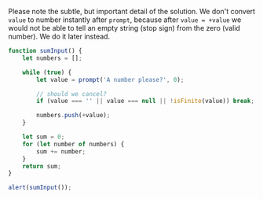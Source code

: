 Please note the subtle, but important detail of the solution. We don't convert `value` to number instantly after `prompt`, because after `value = +value` we would not be able to tell an empty string (stop sign) from the zero (valid number). We do it later instead.

```js run demo
function sumInput() {
    let numbers = [];

    while (true) {
        let value = prompt('A number please?', 0);

        // should we cancel?
        if (value === '' || value === null || !isFinite(value)) break;

        numbers.push(+value);
    }

    let sum = 0;
    for (let number of numbers) {
        sum += number;
    }
    return sum;
}

alert(sumInput());
```
